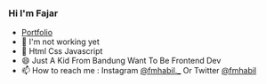 ### Hi I'm Fajar
- [Portfolio](https://fajarr-m.github.io)
- 🔭 I'm not working yet
- 🌱 Html Css Javascript
- 😄 Just A Kid From Bandung Want To Be Frontend Dev
- 📫 How to reach me : Instagram [@fmhabil._](https://www.instagram.com/fmhabil._/) Or Twitter [@fmhabil](https://twitter.com/fmhabil)
